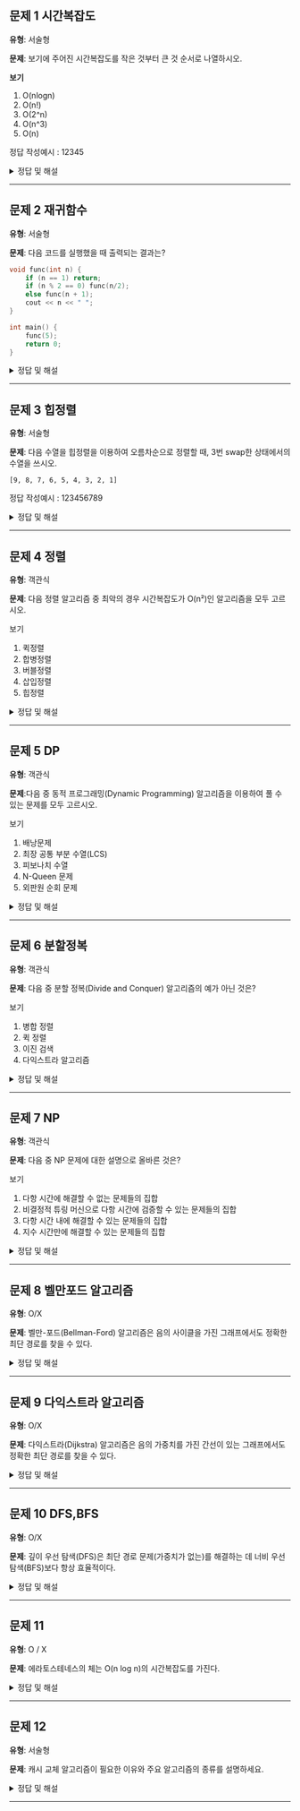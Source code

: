 ## 문제 1 시간복잡도

**유형**: 서술형

**문제**: 보기에 주어진 시간복잡도를 작은 것부터 큰 것 순서로 나열하시오.

**보기**

1. O(nlogn)
2. O(n!)
3. O(2^n)
4. O(n^3)
5. O(n)

정답 작성예시 : 12345

<details>
<summary>정답 및 해설</summary>

**정답**: 51432

**해설**: 시간복잡도라는건 입력값이 커질수록 알고리즘의 수행시간이 어떻게 증가하는지를 나타내는 지표이다. 따라서 입력값이 커질수록 수행시간이 증가하는 정도가 작은 것부터 큰 것 순서로 나열하면 된다. (주의 : n이 2일땐 4번이 제일 복잡하지만 시간복잡도라는건 일반적으로 입력값이 커질 때를 가정한다.)

</details>

---

## 문제 2 재귀함수

**유형**: 서술형

**문제**: 다음 코드를 실행했을 때 출력되는 결과는?

```c++
void func(int n) {
	if (n == 1) return;
	if (n % 2 == 0) func(n/2);
	else func(n + 1);
	cout << n << " ";
}

int main() {
	func(5);
	return 0;
}
```

<details>
<summary>정답 및 해설</summary>

**정답**: 2 4 3 6 5

**해설**: 공백에 주의한다. func(5) -> func(6) -> func(3) -> func(4) -> func(2) -> func(1) 순으로 호출되며 출력되는 순서는 2 4 3 6 5 이다.
재귀 함수의 실행순서는 호출 순서의 역순이다.

</details>

---

## 문제 3 힙정렬

**유형**: 서술형

**문제**: 다음 수열을 힙정렬을 이용하여 오름차순으로 정렬할 때, 3번 swap한 상태에서의 수열을 쓰시오.

```
[9, 8, 7, 6, 5, 4, 3, 2, 1]
```

정답 작성예시 : 123456789

<details>
<summary>정답 및 해설</summary>

**정답**: 867154329

**해설**: 힙정렬은 정렬을 위해 완전 이진트리를 이용하는 알고리즘이다. 오름차순 정렬은 최대힙을 구성한다. 최대힙은 부모노드가 자식 노드보다 큰 경우를 말한다. 계속해서 힙을 유지할 수 있도록, 부모노드와 자식노드를 비교하며 swap을 해준다. 이 때, 3번 swap한 상태에서의 수열은 867154329 이다.

**참고자료** : https://www.inflearn.com/courses/lecture?courseId=32456&tab=curriculum&type=LECTURE&unitId=4081

https://velog.io/@char1ey95/%EC%95%8C%EA%B3%A0%EB%A6%AC%EC%A6%98-%ED%9E%99-%EC%A0%95%EB%A0%ACHeap-Sort

</details>

---

## 문제 4 정렬

**유형**: 객관식

**문제**: 다음 정렬 알고리즘 중 최악의 경우 시간복잡도가 O(n²)인 알고리즘을 모두 고르시오.

보기

1. 퀵정렬
2. 합병정렬
3. 버블정렬
4. 삽입정렬
5. 힙정렬

<details>
<summary>정답 및 해설</summary>

**정답**: 1,3,4

**해설** ![정렬 알고리즘 시간복잡도](https://d2.naver.com/content/images/2020/01/img.png)
퀵정렬은 피벗을 기준으로 정렬을 하는 알고리즘인데, 이미 정렬된 배열을 정렬할 시에 최악으로 O(n²)의 시간복잡도를 가진다. 버블정렬과 삽입정렬은 이미 정렬된 배열을 정렬할 시에 최악으로 O(n²)의 시간복잡도를 가진다.

</details>

---

## 문제 5 DP

**유형**: 객관식

**문제**:다음 중 동적 프로그래밍(Dynamic Programming) 알고리즘을 이용하여 풀 수 있는 문제를 모두 고르시오.

보기

1. 배낭문제
2. 최장 공통 부분 수열(LCS)
3. 피보나치 수열
4. N-Queen 문제
5. 외판원 순회 문제

<details>
<summary>정답 및 해설</summary>

**정답**: 1,2,3,5

**해설** : N-Queen문제는 백트래킹 알고리즘의 대표적인 예시이다. 외판원 순회문제 같은 경우 완전탐색으로 해결할시 시간복잡도가 O(n!)이기 때문에 동적 프로그래밍으로 해결하는 것이 효율적이다.

</details>

---

## 문제 6 분할정복

**유형**: 객관식

**문제**: 다음 중 분할 정복(Divide and Conquer) 알고리즘의 예가 아닌 것은?

보기

1. 병합 정렬
2. 퀵 정렬
3. 이진 검색
4. 다익스트라 알고리즘

<details>
<summary>정답 및 해설</summary>

**정답**: 4

**해설** : 다익스트라 알고리즘은 그리디 알고리즘의 한 종류로서 항상 최단 거리를 택하여 탐색하는 알고리즘이다. 분할 정복은 문제를 작은 단위로 나누어 해결하는 방법이다. 다익스트라 알고리즘은 그리디 알고리즘의 특성을 가지고 있어 분할 정복의 특성을 가지고 있지 않다.

</details>

---

## 문제 7 NP

**유형**: 객관식

**문제**: 다음 중 NP 문제에 대한 설명으로 올바른 것은?

보기

1. 다항 시간에 해결할 수 없는 문제들의 집합
2. 비결정적 튜링 머신으로 다항 시간에 검증할 수 있는 문제들의 집합
3. 다항 시간 내에 해결할 수 있는 문제들의 집합
4. 지수 시간만에 해결할 수 있는 문제들의 집합

<details>
<summary>정답 및 해설</summary>

**정답** : 2

**해설** : NP(Nondeterministic Polynomial time) 클래스는 '다항 시간에 검증할 수 있는 문제들의 집합'을 의미한다. 주어진 해답이 맞는지 검증하는 과정이 다항 시간 내에 가능한 문제들을 의미한다. P문제는 '다항 시간 내에 해결할 수 있는 결정 문제'를 의미한다. P는 NP의 부분집합이다. NP-Hard문제는 모둔 NP 문제를 다항 시간 내에 환산할 수 있는 문제를 의미한다.(ex. halting problem, 외판원순회문제) NP-Complete문제는 NP-Hard문제이면서 NP문제인 문제를 의미한다. (ex. 배낭문제)

**참고자료** : https://gazelle-and-cs.tistory.com/64

</details>

---

## 문제 8 벨만포드 알고리즘

**유형**: O/X

**문제**: 벨만-포드(Bellman-Ford) 알고리즘은 음의 사이클을 가진 그래프에서도 정확한 최단 경로를 찾을 수 있다.

<details>
<summary>정답 및 해설</summary>

**정답**: X

**해설** : 벨만-포드 알고리즘은 음의 가중치를 가진 간선이 있는 그래프에서도 정확한 최단 경로를 찾을 수 있다. 다만, 음의 사이클이 있는 경우에는 최단경로를 찾아 낼 수 없다. 음의 사이클을 돌면 해당 사이클을 돌 때마다 경로의 총 가중치가 계속 감소되어 최단 경로가 존재할 수 없게된다.

</details>

---

## 문제 9 다익스트라 알고리즘

**유형**: O/X

**문제**: 다익스트라(Dijkstra) 알고리즘은 음의 가중치를 가진 간선이 있는 그래프에서도 정확한 최단 경로를 찾을 수 있다.

<details>
<summary>정답 및 해설</summary>

**정답**: X

**해설** : 다익스트라 알고리즘은 음의 가중치를 가진 간선이 있는 그래프에서는 정확한 최단 경로를 찾을 수 없다. 다익스트라 알고리즘은 현재까지 찾은 경로가 최단경로라는 가정을 한채로 동작한다. 음의 가중치가 존재할 경우 이미 처리한 노드라도 더 짧은 경로가 발견될 수 있어 최단경로를 찾을 수 없다.

</details>

---

## 문제 10 DFS,BFS

**유형**: O/X

**문제**: 깊이 우선 탐색(DFS)은 최단 경로 문제(가중치가 없는)를 해결하는 데 너비 우선 탐색(BFS)보다 항상 효율적이다.

<details>
<summary>정답 및 해설</summary>

**정답**: X

**해설** : DFS는 깊이 방향으로 탐색하기 때문에, 최단 경로를 보장하지 않는다. 따라서 모든 가능한 경로를 탐색한 후에야 최단 경로를 알 수 있다.

</details>

---

## 문제 11

**유형**: O / X

**문제**: 에라토스테네스의 체는 O(n log n)의 시간복잡도를 가진다.

<details>
<summary>정답 및 해설</summary>

**정답**: X -> O(n log log n)

**해설**:
소수 판별법
1. O(N) 방식
	- 한 숫자에 대한 소수 판별시 2부터 해당 숫자 바로 전까지의 모든 수로 나눠보고 나머지가 0인지 확인하는 방법.
2. O(N/2) 방식
	- 짝수를 먼저 제외하고 2 이후의 홀수만 검사하여 연산 횟수를 절반으로 줄이는 방법.
3. O(N^0.5) 방식
	- 소수의 약수 중 하나는 반드시 √N 이하에 존재하므로, 2부터 √N까지만 나눠보는 방법으로 최적화.
4. O(n log log n) 방식 -> 에라토스테네스의 체
	- 하나의 숫자에 대해 소수판별을 위 세가지 방식으로 충분하지만, 이건 특정 범위의 모든 소수의 개수를 구할때 유용. 1부터 N까지의 모든 소수를 찾을 때 사용, 배수들을 반복적으로 제거하여 소수만 남기는 방식.

**참고자료**: https://alive-wong.tistory.com/18

</details>

---

## 문제 12

**유형**: 서술형

**문제**: 캐시 교체 알고리즘이 필요한 이유와 주요 알고리즘의 종류를 설명하세요.

<details>
<summary>정답 및 해설</summary>

**정답**: 캐시는 제한된 리소스를 사용하기 때문에, 저장 공간이 가득 찼을 때 어떤 데이터를 유지하고 어떤 데이터를 제거할지 결정하는 과정이 필요합니다. 이때 캐시 교체 알고리즘이 사용됩니다. 주요 알고리즘에는 다음과 같은 방식이 있습니다.
1. FIFO (First in First Out) - 가장 먼저 캐시에 들어온 데이터를 먼저 제거
2. LRU (Least Recently Used) - 가장 오랫동안 사용되지 않은 데이터를 제거
3. LFU (Least Frequently Used) - 사용 횟수가 가장 적은 데이터를 제거

</details>

---